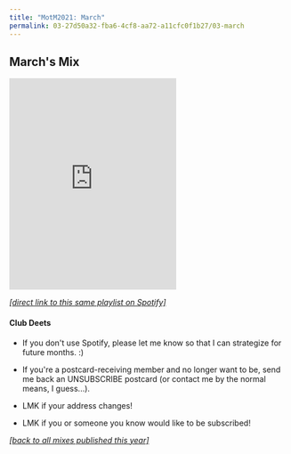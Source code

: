 ```yaml
---
title: "MotM2021: March"
permalink: 03-27d50a32-fba6-4cf8-aa72-a11cfc0f1b27/03-march
---
```


## March's Mix

<iframe src="https://open.spotify.com/embed/playlist/66wgLqq3rAKmKjtJ4LWI2U" width="300" height="380" frameborder="0" allowtransparency="true" allow="encrypted-media"></iframe>

[_[direct link to this same playlist on Spotify]_](https://open.spotify.com/playlist/66wgLqq3rAKmKjtJ4LWI2U?si=1f3c76696e814312)

#### Club Deets
- If you don't use Spotify, please let me know so that I can strategize for future months. :)

- If you're a postcard-receiving member and no longer want to be, send me back an UNSUBSCRIBE postcard (or contact me by the normal means, I guess...).

- LMK if your address changes!

- LMK if you or someone you know would like to be subscribed!

[_[back to all mixes published this year]_](../index.md)
